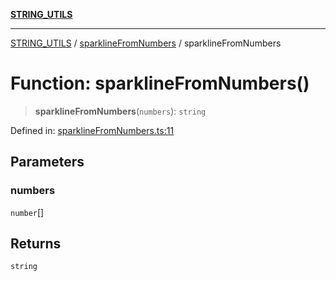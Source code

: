 [**STRING_UTILS**](../../README.md)

***

[STRING_UTILS](../../README.md) / [sparklineFromNumbers](../README.md) / sparklineFromNumbers

# Function: sparklineFromNumbers()

> **sparklineFromNumbers**(`numbers`): `string`

Defined in: [sparklineFromNumbers.ts:11](https://github.com/dailker/everyutil/blob/26e2bb73429918cf0d08899e9efd90b82a42c92e/src/string/sparklineFromNumbers.ts#L11)

## Parameters

### numbers

`number`[]

## Returns

`string`
